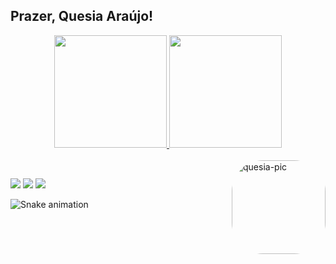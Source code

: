 ## Prazer, Quesia Araújo!
<div align="center">
  <a href="https://github.com/quesia-araujo">
  <img height="180em" src="https://github-readme-stats.vercel.app/api?username=quesia-araujo&show_icons=true&theme=dracula&include_all_commits=true&count_private=true"/>
  <img height="180em" src="https://github-readme-stats.vercel.app/api/top-langs/?username=quesia-araujo&layout=compact&langs_count=7&theme=dracula"/>
</div>
<div style="display: inline_block"><br>
  <img align="right" alt="quesia-pic" height="150" style="border-radius:50px;" src="https://media.discordapp.net/attachments/956639584396140587/956640586495041536/download20220304163959.png">
</div>
  
  ##
 
<div> 
  <a href="https://www.instagram.com/quesia.exe/" target="_blank"><img src="https://img.shields.io/badge/-Instagram-%23E4405F?style=for-the-badge&logo=instagram&logoColor=white" target="_blank"></a>
  <a href = "mailto:quesiaweb@gmail.com"><img src="https://img.shields.io/badge/-Gmail-%23333?style=for-the-badge&logo=gmail&logoColor=white" target="_blank"></a>
  <a href="https://www.linkedin.com/in/quesia-ara%C3%BAjo/" target="_blank"><img src="https://img.shields.io/badge/-LinkedIn-%230077B5?style=for-the-badge&logo=linkedin&logoColor=white" target="_blank"></a> 
 
  ![Snake animation](https://github.com/quesia-araujo/quesia-araujo/blob/output/github-contribution-grid-snake.svg)
 
</div>

